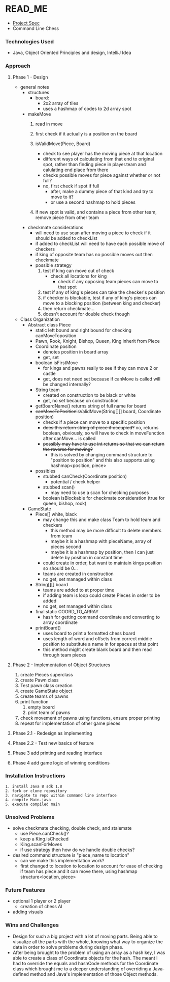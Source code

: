# READ_ME

- [Project Spec](https://git.generalassemb.ly/SECA/project-I/tree/master)
- Command Line Chess

### Technologies Used
- Java, Object Oriented Principles and design, IntelliJ Idea

### Approach
1. Phase 1 - Design
    - general notes
        - structures
            - board:
                - 2x2 array of tiles
                - uses a hashmap of codes to 2d array spot
        - makeMove
            1. read in move
            1. first check if it actually is a position on the board
            2. isValidMove(Piece, Board)
                - check to see player has the moving piece at that location
                - different ways of calculating from that end to original spot, rather than finding piece in player.team and calulating end place from there
                - checks possible moves for piece against whether or not full?
                - no, first check if spot if full
                    - after, make a dummy piece of that kind and try to move to it?
                    - or use a second hashmap to hold pieces

            3. if new spot is valid, and contains a piece from other team, remove piece from other team
        - checkmate considerations
            - will need to use scan after moving a piece to check if it should be added to checkList
            - if added to checkList will need to have each possible move of checkers
            - if king of opposite team has no possible moves out then checkmate
            - possible strategy
                1. test if king can move out of check
                    - check all locations for king
                        - check if any opposing team pieces can move to that spot
                2. test if any of king's pieces can take the checker's position
                3. if checker is blockable, test if any of king's pieces can move to a blocking position (between king and checker)
                4. then return checkmate... 
                5. doesn't account for double check though
    - Class Organization
        - Abstract class Piece
            - static left bound and right bound for checking canMoveToposition
            - Pawn, Rook, Knight, Bishop, Queen, King inherit from Piece
            - Coordinate position
                - denotes position in board array
                - get, set
            - boolean isFirstMove
                - for kings and pawns really to see if they can move 2 or castle
                - get, does not need set because if canMove is called will be changed internally?
            - String team
                - created on construction to be black or white
                - get, no set because on construction
            - getBoardName() returns string of full name for board
            - ~~canMoveToPosition~~isValidMove(String[][] board, Coordinate position)
                - checks if a piece can move to a specific position
                - ~~does this return string of piece if occupied?~~ no, returns boolean, obviously, so will have to check in moveFunction after canMove... is called
                - ~~possibly may have to use int returns so that we can return the reverse for moving?~~
                    - this is solved by changing command structure to "position to position" and this also supports using hashmap<position, piece>
            - possibles
                - stubbed canCheck(Coordinate position)
                    - potential / check helper
                - stubbed scan()
                    - may need to use a scan for checking purposes
                - boolean isBlockable for checkmate consideration (true for queen, bishop, rook)
        - GameState
            - Piece[] white, black
                - may change this and make class Team to hold team and checkers
                    - this method may be more difficult to delete members from team
                    - maybe it is a hashmap with pieceName, array of pieces second
                    - maybe it is a hashmap by position, then I can just delete by position in constant time
                - could create in order, but want to maintain kings position so should be 0...
                - teams are created in construction
                - no get, set managed within class
            - String[][] board
                - teams are added to at proper time
                - if adding team is loop could create Pieces in order to be added
                - no get, set managed within class
            - final static COORD_TO_ARRAY
                - hash for getting command coordinate and converting to array coordinate
            - printBoard()
                - uses board to print a formatted chess board
                - uses length of word and offsets from correct middle position to substitute a name in for spaces at that point
                - this method might create blank board and then read through team pieces

            

2. Phase 2 - Implementation of Object Structures
    1. create Pieces superclass
    2. create Pawn class
    3. Test pawn class creation
    2. create GameState object
    4. create teams of pawns
    3. print function
        1. empty board
        2. print team of pawns
    4. check movement of pawns using functions, ensure proper printing
    5. repeat for implementation of other game pieces
3. Phase 2.1 - Redesign as implementing
4. Phase 2.2 - Test new basics of feature
4. Phase 3 add printing and reading interface
5. Phase 4 add game logic of winning conditions


### Installation Instructions
    1. install Java 8 sdk 1.8
    2. fork or clone repository
    3. navigate to repo within command line interface
    4. compile Main.java
    5. execute compiled main

### Unsolved Problems
- solve checkmate checking, double check, and stalemate
    - use Piece.canCheck()?
    - keep a King.isChecked
    - King.scanForMoves
    - if use strategy then how do we handle double checks?
- desired command structure is "piece_name to location"
    - can we make this implementation work?
    - first changed to location to location to account for ease of checking if team has piece and it can move there, using hashmap structure<location, piece>

### Future Features
- optional 1 player or 2 player
    - creation of chess AI
- adding visuals

### Wins and Challenges
-   Design for such a big project with a lot of moving parts. Being able to visualize all the parts with the whole, knowing what way to organize the data in order to solve problems during design phase.
- After being brought to the problem of using an array as a hash key, I was able to create a class of Coordinate objects for the hash. The meant I had to override the equals and hashCode methods for the Coordinate class which brought me to a deeper understanding of overriding a Java-defined method and Java's implementation of those Object methods.